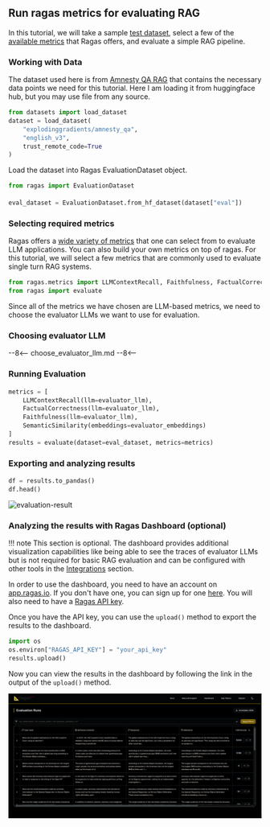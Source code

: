 ## Run ragas metrics for evaluating RAG

In this tutorial, we will take a sample [test dataset](https://huggingface.co/datasets/explodinggradients/amnesty_qa), select a few of the [available metrics](../concepts/metrics/available_metrics/index.md) that Ragas offers, and evaluate a simple RAG pipeline. 

### Working with Data

The dataset used here is from [Amnesty QA RAG](https://huggingface.co/datasets/explodinggradients/amnesty_qa) that contains the necessary data points we need for this tutorial. Here I am loading it from huggingface hub, but you may use file from any source. 

```python
from datasets import load_dataset
dataset = load_dataset(
    "explodinggradients/amnesty_qa",
    "english_v3",
    trust_remote_code=True
)
```

Load the dataset into Ragas EvaluationDataset object. 

```python
from ragas import EvaluationDataset

eval_dataset = EvaluationDataset.from_hf_dataset(dataset["eval"])
```


### Selecting required metrics
Ragas offers a [wide variety of metrics](../concepts/metrics/available_metrics/index.md/#retrieval-augmented-generation) that one can select from to evaluate LLM applications. You can also build your own metrics on top of ragas. For this tutorial, we will select a few metrics that are commonly used to evaluate single turn RAG systems.

```python
from ragas.metrics import LLMContextRecall, Faithfulness, FactualCorrectness, SemanticSimilarity
from ragas import evaluate
```

Since all of the metrics we have chosen are LLM-based metrics, we need to choose the evaluator LLMs we want to use for evaluation.

### Choosing evaluator LLM

--8<--
choose_evaluator_llm.md
--8<--


### Running Evaluation

```python
metrics = [
    LLMContextRecall(llm=evaluator_llm), 
    FactualCorrectness(llm=evaluator_llm), 
    Faithfulness(llm=evaluator_llm),
    SemanticSimilarity(embeddings=evaluator_embeddings)
]
results = evaluate(dataset=eval_dataset, metrics=metrics)
```

### Exporting and analyzing results

```python
df = results.to_pandas()
df.head()
```

![evaluation-result](./raga_evaluation_output.png)

### Analyzing the results with Ragas Dashboard (optional)

!!! note
    This section is optional. The dashboard provides additional visualization capabilities like being able to see the traces of evaluator LLMs but is not required for basic RAG evaluation and can be configured with other tools in the [Integrations](../howtos/integrations/index.md) section.

In order to use the dashboard, you need to have an account on [app.ragas.io](https://app.ragas.io/). If you don't have one, you can sign up for one [here](https://app.ragas.io/login). You will also need to have a [Ragas API key](https://app.ragas.io/settings/api-keys).

Once you have the API key, you can use the `upload()` method to export the results to the dashboard.

```python
import os
os.environ["RAGAS_API_KEY"] = "your_api_key"
results.upload()
```

Now you can view the results in the dashboard by following the link in the output of the `upload()` method.

![Visualization with Ragas Dashboard](./ragas_evaluation_output_dashboard.png)
